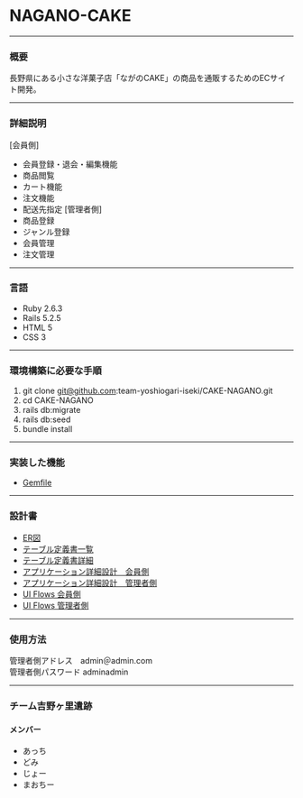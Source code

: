 # NAGANO-CAKE
___
[](/images/CAKE-NAGANO_LOGO.png)

### 概要
長野県にある小さな洋菓子店「ながのCAKE」の商品を通販するためのECサイト開発。
___

### 詳細説明
[会員側]<br>
* 会員登録・退会・編集機能
* 商品閲覧
* カート機能
* 注文機能
* 配送先指定
[管理者側]
* 商品登録
* ジャンル登録
* 会員管理
* 注文管理
___

### 言語
* Ruby 2.6.3
* Rails 5.2.5
* HTML 5
* CSS 3
___

### 環境構築に必要な手順
1. git clone git@github.com:team-yoshiogari-iseki/CAKE-NAGANO.git
2. cd CAKE-NAGANO
3. rails db:migrate
4. rails db:seed
5. bundle install
___

### 実装した機能
* [Gemfile](https://github.com/team-yoshiogari-iseki/CAKE-NAGANO/blob/develop/Gemfile)
___

### 設計書
* [ER図](https://github.com/team-yoshiogari-iseki/CAKE-NAGANO/blob/document_image/app/assets/document_image/ER%E5%9B%B3.png)
* [テーブル定義書一覧](https://github.com/team-yoshiogari-iseki/CAKE-NAGANO/blob/document_image/app/assets/document_image/%E3%83%86%E3%83%BC%E3%83%96%E3%83%AB%E5%AE%9A%E7%BE%A9%E6%9B%B8_%E5%90%89%E9%87%8E%E3%83%B6%E9%87%8C%E9%81%BA%E8%B7%A1%20-%20%E3%83%86%E3%83%BC%E3%83%96%E3%83%AB%E4%B8%80%E8%A6%A7.jpg)
* [テーブル定義書詳細](https://github.com/team-yoshiogari-iseki/CAKE-NAGANO/blob/document_image/app/assets/document_image/%E3%83%86%E3%83%BC%E3%83%96%E3%83%AB%E5%AE%9A%E7%BE%A9%E6%9B%B8_%E5%90%89%E9%87%8E%E3%83%B6%E9%87%8C%E9%81%BA%E8%B7%A1%20.jpg)
* [アプリケーション詳細設計　会員側](https://github.com/team-yoshiogari-iseki/CAKE-NAGANO/blob/document_image/app/assets/document_image/%E3%82%A2%E3%83%95%E3%82%9A%E3%83%AA%E3%82%B1%E3%83%BC%E3%82%B7%E3%83%A7%E3%83%B3%E8%A9%B3%E7%B4%B0%E8%A8%AD%E8%A8%881.png)
* [アプリケーション詳細設計　管理者側](https://github.com/team-yoshiogari-iseki/CAKE-NAGANO/blob/document_image/app/assets/document_image/%E3%82%A2%E3%83%95%E3%82%9A%E3%83%AA%E3%82%B1%E3%83%BC%E3%82%B7%E3%83%A7%E3%83%B3%E8%A9%B3%E7%B4%B0%E8%A8%AD%E8%A8%882.png)
* [UI Flows 会員側](https://github.com/team-yoshiogari-iseki/CAKE-NAGANO/blob/document_image/app/assets/document_image/%E4%BC%9A%E5%93%A1%E5%81%B4UI_Flows.png)
* [UI Flows 管理者側](https://github.com/team-yoshiogari-iseki/CAKE-NAGANO/blob/document_image/app/assets/document_image/%E7%AE%A1%E7%90%86%E8%80%85%E5%81%B4UI_Flows.png)

___

### 使用方法
管理者側アドレス　admin＠admin.com<br>
管理者側パスワード adminadmin
___

### チーム吉野ヶ里遺跡
#### メンバー
* あっち
* どみ
* じょー
* まおちー

